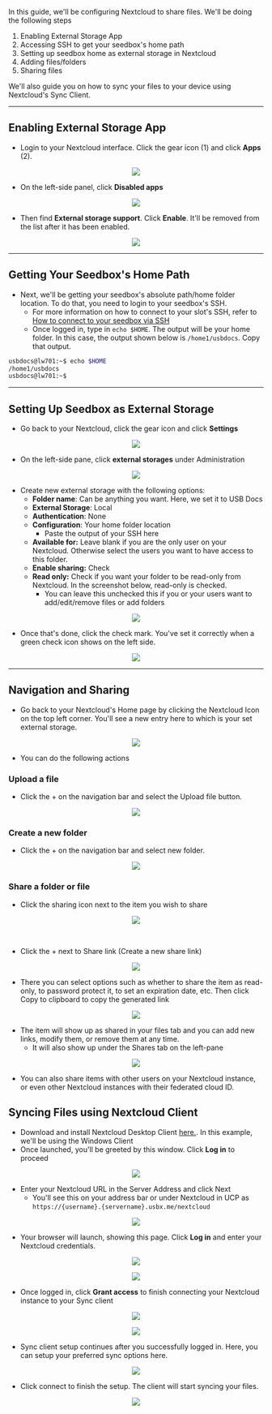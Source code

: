 In this guide, we'll be configuring Nextcloud to share files. We'll be doing the following steps

1.  Enabling External Storage App
2.  Accessing SSH to get your seedbox's home path
3.  Setting up seedbox home as external storage in Nextcloud
4.  Adding files/folders
5.  Sharing files

We'll also guide you on how to sync your files to your device using Nextcloud's Sync Client.

***

## Enabling External Storage App

* Login to your Nextcloud interface. Click the gear icon (1) and click **Apps** (2).

<p align="center"><img src="https://docs.usbx.me/uploads/images/gallery/2020-03/scaled-1680-/image-1583224035813.png"></p>

* On the left-side panel, click **Disabled apps**

<p align="center"><img src="https://docs.usbx.me/uploads/images/gallery/2020-03/scaled-1680-/image-1583224114942.png"></p>

*   Then find **External storage support**. Click **Enable**. It'll be removed from the list after it has been enabled.

<p align="center"><img src="https://docs.usbx.me/uploads/images/gallery/2020-03/scaled-1680-/image-1583224224872.png"></p>

***

## Getting Your Seedbox's Home Path

* Next, we'll be getting your seedbox's absolute path/home folder location. To do that, you need to login to your seedbox's SSH.
  * For more information on how to connect to your slot's SSH, refer to [How to connect to your seedbox via SSH](https://docs.usbx.me/books/secure-shell-%28ssh%29/page/how-to-connect-to-your-seedbox-via-ssh)
  * Once logged in, type in `echo $HOME`. The output will be your home folder. In this case, the output shown below is `/home1/usbdocs`. Copy that output.

```sh
usbdocs@lw701:~$ echo $HOME
/home1/usbdocs
usbdocs@lw701:~$ 
```

***

## Setting Up Seedbox as External Storage

* Go back to your Nextcloud, click the gear icon and click **Settings**

<p align="center"><img src="https://docs.usbx.me/uploads/images/gallery/2020-03/scaled-1680-/image-1583227248462.png"></p>

*   On the left-side pane, click **external storages** under Administration

<p align="center"><img src="https://docs.usbx.me/uploads/images/gallery/2020-03/scaled-1680-/image-1583227315662.png"></p>

* Create new external storage with the following options:
  * **Folder name**: Can be anything you want. Here, we set it to USB Docs
  * **External Storage**: Local
  * **Authentication**: None
  * **Configuration**: Your home folder location
    * Paste the output of your SSH here
  * **Available for:** Leave blank if you are the only user on your Nextcloud. Otherwise select the users you want to have access to this folder.
  * **Enable sharing:** Check
  * **Read only:** Check if you want your folder to be read-only from Nextcloud. In the screenshot below, read-only is checked.
    * You can leave this unchecked this if you or your users want to add/edit/remove files or add folders

<p align="center"><img src="https://docs.usbx.me/uploads/images/gallery/2020-03/scaled-1680-/image-1583227506003.png"></p>

* Once that's done, click the check mark. You've set it correctly when a green check icon shows on the left side.

<p align="center"><img src="https://docs.usbx.me/uploads/images/gallery/2020-03/scaled-1680-/image-1583227558487.png"></p>

***

## Navigation and Sharing

* Go back to your Nextcloud's Home page by clicking the Nextcloud Icon on the top left corner. You'll see a new entry here to which is your set external storage.

<p align="center"><img src="https://docs.usbx.me/uploads/images/gallery/2020-03/scaled-1680-/image-1583227830934.png"></p>

* You can do the following actions

### Upload a file

* Click the + on the navigation bar and select the Upload file button.

<p align="center"><img src="https://docs.usbx.me/uploads/images/gallery/2020-03/scaled-1680-/image-1583228299252.png"></p>

### Create a new folder

* Click the + on the navigation bar and select new folder.

<p align="center"><img src="https://docs.usbx.me/uploads/images/gallery/2020-03/scaled-1680-/image-1583228336295.png"></p>

### Share a folder or file

* Click the sharing icon next to the item you wish to share

<p align="center"><img src="https://docs.usbx.me/uploads/images/gallery/2020-03/scaled-1680-/image-1583228464530.png"></p> 

* Click the + next to Share link (Create a new share link)

<p align="center"><img src="https://docs.usbx.me/uploads/images/gallery/2020-03/scaled-1680-/image-1583228572276.png"></p>

* There you can select options such as whether to share the item as read-only, to password protect it, to set an expiration date, etc. Then click Copy to clipboard to copy the generated link

<p align="center"><img src="https://docs.usbx.me/uploads/images/gallery/2020-03/scaled-1680-/image-1583228642591.png"></p>

* The item will show up as shared in your files tab and you can add new links, modify them, or remove them at any time.
  * It will also show up under the Shares tab on the left-pane

<p align="center"><img src="https://docs.usbx.me/uploads/images/gallery/2020-03/scaled-1680-/image-1583228718629.png"></p>

* You can also share items with other users on your Nextcloud instance, or even other Nextcloud instances with their federated cloud ID.

## Syncing Files using Nextcloud Client

* Download and install Nextcloud Desktop Client [here.](https://nextcloud.com/install/#install-clients). In this example, we'll be using the Windows Client
* Once launched, you'll be greeted by this window. Click **Log in** to proceed

<p align="center"><img src="https://docs.usbx.me/uploads/images/gallery/2020-04/image-1588265642331.png"></p>

* Enter your Nextcloud URL in the Server Address and click Next
  * You'll see this on your address bar or under Nextcloud in UCP as `https://{username}.{servername}.usbx.me/nextcloud`

<p align="center"><img src="https://docs.usbx.me/uploads/images/gallery/2020-04/image-1588265820120.png"></p>

* Your browser will launch, showing this page. Click **Log in** and enter your Nextcloud credentials.

<p align="center"><img src="https://docs.usbx.me/uploads/images/gallery/2020-04/image-1588266114779.png"></p>
<p align="center"><img src="https://docs.usbx.me/uploads/images/gallery/2020-04/image-1588266234915.png"></p>

* Once logged in, click **Grant access** to finish connecting your Nextcloud instance to your Sync client

<p align="center"><img src="https://docs.usbx.me/uploads/images/gallery/2020-04/image-1588266271924.png"></p>

<p align="center"><img src="https://docs.usbx.me/uploads/images/gallery/2020-04/image-1588266324474.png"></p>

* Sync client setup continues after you successfully logged in. Here, you can setup your preferred sync options here.

<p align="center"><img src="https://docs.usbx.me/uploads/images/gallery/2020-04/image-1588266527032.png"></p>

* Click connect to finish the setup. The client will start syncing your files.

<p align="center"><img src="https://docs.usbx.me/uploads/images/gallery/2020-04/image-1588267044747.png"></p>